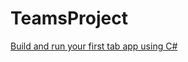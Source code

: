 # TeamsProject

[Build and run your first tab app using C#](https://learn.microsoft.com/en-us/microsoftteams/platform/sbs-gs-csharp?tutorial-step=3)

